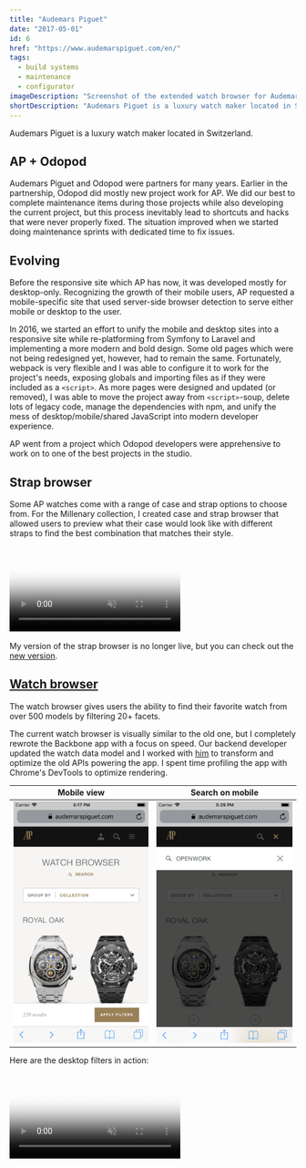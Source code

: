 ```yaml
---
title: "Audemars Piguet"
date: "2017-05-01"
id: 6
href: "https://www.audemarspiguet.com/en/"
tags:
  - build systems
  - maintenance
  - configurator
imageDescription: "Screenshot of the extended watch browser for Audemars Piguet showing filters and watches."
shortDescription: "Audemars Piguet is a luxury watch maker located in Switzerland."
---
```


Audemars Piguet is a luxury watch maker located in Switzerland.

## AP + Odopod

Audemars Piguet and Odopod were partners for many years. Earlier in the partnership, Odopod did mostly new project work for AP. We did our best to complete maintenance items during those projects while also developing the current project, but this process inevitably lead to shortcuts and hacks that were never properly fixed. The situation improved when we started doing maintenance sprints with dedicated time to fix issues.

## Evolving

Before the responsive site which AP has now, it was developed mostly for desktop-only. Recognizing the growth of their mobile users, AP requested a mobile-specific site that used server-side browser detection to serve either mobile or desktop to the user.

In 2016, we started an effort to unify the mobile and desktop sites into a responsive site while re-platforming from Symfony to Laravel and implementing a more modern and bold design. Some old pages which were not being redesigned yet, however, had to remain the same. Fortunately, webpack is very flexible and I was able to configure it to work for the project's needs, exposing globals and importing files as if they were included as a `<script>`. As more pages were designed and updated (or removed), I was able to move the project away from `<script>`-soup, delete lots of legacy code, manage the dependencies with npm, and unify the mess of desktop/mobile/shared JavaScript into modern developer experience.

AP went from a project which Odopod developers were apprehensive to work on to one of the best projects in the studio.

## Strap browser

Some AP watches come with a range of case and strap options to choose from. For the Millenary collection, I created case and strap browser that allowed users to preview what their case would look like with different straps to find the best combination that matches their style.

<!-- markdownlint-disable MD033 -->
<video muted playsinline controls loop poster="/strap-browser-poster.png">
  <source src="strap-browser.webm" type="video/webm; codecs=vp9,vorbis">
  <source src="strap-browser.mp4" type="video/mp4">
</video>

My version of the strap browser is no longer live, but you can check out the [new version](https://www.audemarspiguet.com/en/strap-browser/).

## [Watch browser](https://www.audemarspiguet.com/en/watch-browser/)

The watch browser gives users the ability to find their favorite watch from over 500 models by filtering 20+ facets.

The current watch browser is visually similar to the old one, but I completely rewrote the Backbone app with a focus on speed. Our backend developer updated the watch data model and I worked with [him](https://kevinking.io/) to transform and optimize the old APIs powering the app. I spent time profiling the app with Chrome's DevTools to optimize rendering.

| Mobile view | Search on mobile |
|:-----------:|:----------------:|
|![Screenshot of the watch browser on a mobile device](watch-browser-mobile.png) | ![User in a search state](watch-browser-mobile-search.png)|

Here are the desktop filters in action:

<video muted playsinline controls loop poster="/watch-browser-poster.png">
  <source src="watch-browser.webm" type="video/webm; codecs=vp9,vorbis">
  <source src="watch-browser.mp4" type="video/mp4">
</video>
